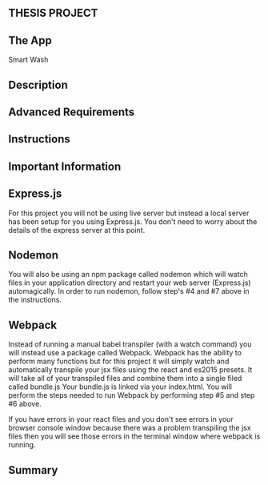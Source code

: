 ## THESIS PROJECT

## The App
Smart Wash

## Description


## Advanced Requirements 


## Instructions

## Important Information

## Express.js
For this project you will not be using live server but instead a local server has been setup for you
using Express.js. You don't need to worry about the details of the express server at this point. 

## Nodemon
You will also be using an npm package called nodemon which will watch files in your application directory
and restart your web server (Express.js) automagically. In order to run nodemon, follow step's #4 and #7 above in the instructions.

## Webpack
Instead of running a manual babel transpiler (with a watch command) you will instead use a package called Webpack.
Webpack has the ability to perform many functions but for this project it will simply watch and automatically transpile your jsx files
using the react and es2015 presets. It will take all of your transpiled files and combine them into a single filed called bundle.js
Your bundle.js is linked via your index.html. You will perform the steps needed to run Webpack by performing step #5 and step #6 above.

If you have errors in your react files and you don't see errors in your browser console window because there was
a problem transpiling the jsx files then you will see those errors in the terminal window where webpack is running.

## Summary 


